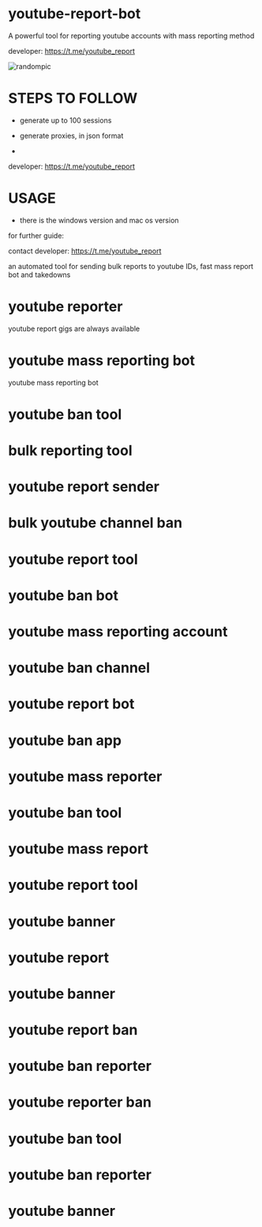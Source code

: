  # youtube-report-bot
A powerful tool for reporting youtube accounts with mass reporting method

developer:  https://t.me/youtube_report

![randompic](https://github.com/user-attachments/assets/a67ab1db-8810-4ccf-ac04-6739b37c6a97)

# STEPS TO FOLLOW
- generate up to 100 sessions

- generate proxies, in json format
- 
developer:  https://t.me/youtube_report

# USAGE
- there is the windows version and mac os version

for further guide:

contact developer:  https://t.me/youtube_report

an automated tool for sending bulk reports to youtube IDs, fast mass report bot and takedowns

# youtube reporter
youtube report gigs are always available
# youtube mass reporting bot
youtube mass reporting  bot
# youtube ban tool
# bulk reporting tool
# youtube report sender
# bulk youtube channel ban
# youtube report tool
# youtube ban bot
# youtube mass reporting account
# youtube ban channel
# youtube report bot
# youtube ban app
# youtube mass reporter
# youtube ban tool
# youtube mass report
# youtube report tool
# youtube banner
# youtube report 
# youtube banner
# youtube report ban
# youtube ban reporter
# youtube reporter ban
# youtube ban tool
# youtube ban reporter
# youtube banner
